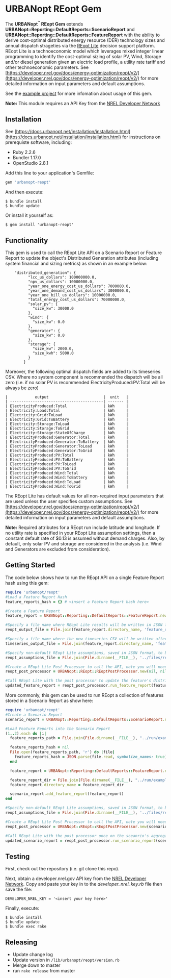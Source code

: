 # **URBANopt REopt Gem**

The **URBANopt<sup>&trade;</sup> REopt Gem** extends **URBANopt::Reporting::DefaultReports::ScenarioReport** and **URBANopt::Reporting::DefaultReports::FeatureReport** with the ability to derive cost-optimal distributed energy resource (DER) technology sizes and annual dispatch strageties via the [REopt Lite](https://reopt.nrel.gov/tool) decision support platform.
REopt Lite is a technoeconomic model which leverages mixed integer linear programming to identify the cost-optimal sizing of solar PV, Wind, Storage and/or diesel generation given an electric load profile, a utility rate tariff and other technoeconomic parameters. See [https://developer.nrel.gov/docs/energy-optimization/reopt/v2/](https://developer.nrel.gov/docs/energy-optimization/reopt/v2/) for more detailed information on input parameters and default assumptions.

See the [example project](https://github.com/urbanopt/urbanopt-example-reopt-project.git) for more infomation about usage of this gem.

<b>Note:</b> This module requires an API Key from the [NREL Developer Network](https://developer.nrel.gov/)

## Installation

See [https://docs.urbanopt.net/installation/installation.html](https://docs.urbanopt.net/installation/installation.html) for instructions on prerequiste software, including:
- Ruby 2.2.6
- Bundler 1.17.0
- OpenStudio 2.8.1

Add this line to your application's Gemfile:

```ruby
gem 'urbanopt-reopt'
```

And then execute:

    $ bundle install
    $ bundle update

Or install it yourself as:

    $ gem install 'urbanopt-reopt'

## Functionality

This gem is used to call the REopt Lite API on a Scenario Report or Feature Report to update the object's Distributed Generation attributes (including system financial and sizing metrics) as shown in an example below:

```
	"distributed_generation": {
	      "lcc_us_dollars": 100000000.0,
	      "npv_us_dollars": 10000000.0,
	      "year_one_energy_cost_us_dollars": 7000000.0,
	      "year_one_demand_cost_us_dollars": 3000000.0,
	      "year_one_bill_us_dollars": 10000000.0,
	      "total_energy_cost_us_dollars": 70000000.0,
	      "solar_pv": {
	        "size_kw": 30000.0
	      },
	      "wind": {
	        "size_kw": 0.0
	      },
	      "generator": {
	        "size_kw": 0.0
	      },
	      "storage": {
	        "size_kw": 2000.0,
	        "size_kwh": 5000.0
	      }
	    }
```

Moreover, the following optimal dispatch fields are added to its timeseries CSV. Where no system component is recommended the dispatch will be all zero (i.e. if no solar PV is recommended ElectricityProduced:PV:Total will be always be zero)

```
|            output                        |  unit   |
| -----------------------------------------| ------- |
| ElectricityProduced:Total                | kWh     |
| Electricity:Load:Total                   | kWh     |
| Electricity:Grid:ToLoad                  | kWh     |
| Electricity:Grid:ToBattery               | kWh     |
| Electricity:Storage:ToLoad               | kWh     |
| Electricity:Storage:ToGrid               | kWh     |
| Electricity:Storage:StateOfCharge        | kWh     |
| ElectricityProduced:Generator:Total      | kWh     |
| ElectricityProduced:Generator:ToBattery  | kWh     |
| ElectricityProduced:Generator:ToLoad     | kWh     |
| ElectricityProduced:Generator:ToGrid     | kWh     |
| ElectricityProduced:PV:Total             | kWh     |
| ElectricityProduced:PV:ToBattery         | kWh     |
| ElectricityProduced:PV:ToLoad            | kWh     |
| ElectricityProduced:PV:ToGrid            | kWh     |
| ElectricityProduced:Wind:Total           | kWh     |
| ElectricityProduced:Wind:ToBattery       | kWh     |
| ElectricityProduced:Wind:ToLoad          | kWh     |
| ElectricityProduced:Wind:ToGrid          | kWh     |
```

The REopt Lite has default values for all non-required input parameters that are used unless the user specifies custom assumptions. See [https://developer.nrel.gov/docs/energy-optimization/reopt/v2/](https://developer.nrel.gov/docs/energy-optimization/reopt/v2/) for more detailed information on input parameters and default assumptions.

<b>Note:</b> Required attributes for a REopt run include latitude and longitude. If no utility rate is specified in your REopt Lite assumption settings, then a constant default rate of $0.13 is assumed without demand charges. Also, by default, only solar PV and storage are considered in the analysis (i.e. Wind and Generators are excluded from consideration).



## Getting Started

The code below shows how to run the REopt API on a single Feature Report hash using this gem:

```ruby
require 'urbanopt/reopt'
#Load a Feature Report Hash
feature_reports_hash = {} # <insert a Feature Report hash here>

#Create a Feature Report
feature_report = URBANopt::Reporting::DefaultReports::FeatureReport.new(feature_reports_hash)

#Specify a file name where REopt Lite results will be written in JSON format
reopt_output_file = File.join(feature_report.directory_name, 'feature_report_reopt_run1.json')

#Specify a file name where the new timeseries CSV will be written after REopt Lite has determined cost optimal dispatch
timeseries_output_file = File.join(feature_report.directory_name, 'feature_report_timeseries1.csv')

#Specify non-default REopt Lite assumptions, saved in JSON format, to be used in calling the API
reopt_assumptions_file = File.join(File.dirname(__FILE__), '../files/reopt_assumptions_basic.json')

#Create a REopt Lite Post Processor to call the API, note you will need a Developer.nrel.gov API key in this step
reopt_post_processor = URBANopt::REopt::REoptPostProcessor.new(nil, nil, nil, DEVELOPER_NREL_KEY)

#Call REopt Lite with the post processor to update the feature's distributed generation attributes and timeseries CSV.
updated_feature_report = reopt_post_processor.run_feature_report(feature_report,reopt_assumptions_file,reopt_output_file,timeseries_output_file)

```

More commonly, this gem can be used to run REopt a collection of features stored in a Scenario Report as show here:

```ruby
require 'urbanopt/reopt'
#Create a Scenario Report
scenario_report = URBANopt::Reporting::DefaultReports::ScenarioReport.new({:directory_name => File.join(File.dirname(__FILE__), '../run/example_scenario'), :timeseries_csv => {:path => File.join(File.dirname(__FILE__), '../run/example_scenario/timeseries.csv') }})

#Load Feature Reports into the Scenario Report
(1..2).each do |i|
  feature_reports_path = File.join(File.dirname(__FILE__), "../run/example_scenario/#{i}/010_default_feature_reports/default_feature_reports.json")

  feature_reports_hash = nil
  File.open(feature_reports_path, 'r') do |file|
    feature_reports_hash = JSON.parse(file.read, symbolize_names: true)
  end

  feature_report = URBANopt::Reporting::DefaultReports::FeatureReport.new(feature_reports_hash)

  feature_report_dir = File.join(File.dirname(__FILE__), "../run/example_scenario/#{i}")
  feature_report.directory_name = feature_report_dir

  scenario_report.add_feature_report(feature_report)
end

#Specify non-default REopt Lite assumptions, saved in JSON format, to be used in calling the API
reopt_assumptions_file = File.join(File.dirname(__FILE__), '../files/reopt_assumptions_basic.json')

#Create a REopt Lite Post Processor to call the API, note you will need a Developer.nrel.gov API key in this step
reopt_post_processor = URBANopt::REopt::REoptPostProcessor.new(scenario_report, reopt_assumptions_file, nil, DEVELOPER_NREL_KEY)

#Call REopt Lite with the post processor once on the sceanrio's aggregated load to update the scenario's distributed generation attributes and timeseries CSV.
updated_scenario_report = reopt_post_processor.run_scenario_report(scenario_report)

```

## Testing

First, check out the repository (i.e. git clone this repo).

Next, obtain a developer.nrel.gov API key from the [NREL Developer Network](https://developer.nrel.gov/]). Copy and paste your key in to the _developer_nrel_key_._rb_ file then save the file:

    DEVELOPER_NREL_KEY = '<insert your key here>'

Finally, execute:

    $ bundle install
    $ bundle update
    $ bundle exec rake


## Releasing

* Update change log
* Update version in `/lib/urbanopt/reopt/version.rb`
* Merge down to master
* run `rake release` from master
